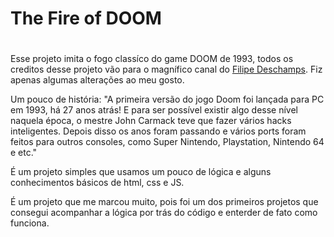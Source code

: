 # The Fire of DOOM
#
<div>
  <p> Esse projeto imita o fogo classíco do game DOOM de 1993, todos os creditos desse projeto vão para o magnífico canal do <a               href="https://www.youtube.com/c/FilipeDeschamps">Filipe Deschamps</a>. Fiz  apenas algumas alterações ao meu gosto. </p>

  <p> Um pouco de história:
"A primeira versão do jogo Doom foi lançada para PC em 1993, há 27 anos atrás! E para ser possível existir algo desse nível naquela época, o mestre          John Carmack teve que fazer vários hacks inteligentes. Depois disso os anos foram passando e vários ports foram feitos para outros consoles, como Super    Nintendo, Playstation, Nintendo 64 e etc."</p>
  <p> É um projeto simples que usamos um pouco de lógica e alguns conhecimentos básicos de html, css e JS. </p>
  <p> É um projeto que me marcou muito, pois foi um dos primeiros projetos que consegui acompanhar a lógica por trás do código e enterder de fato como  funciona.</p>
</div>
